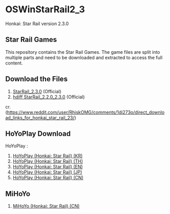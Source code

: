 # OSWinStarRail2_3

Honkai: Star Rail version 2.3.0

## Star Rail Games

This repository contains the Star Rail Games. The game files are split into multiple parts and need to be downloaded and extracted to access the full content.

## Download the Files

1. [StarRail_2.3.0](https://autopatchos.starrails.com/client/download/20240608160515_WaNfKntJ7dt6k6rt/PC/StarRail_2.3.0.zip) (Official)
2. [hdiff StarRail_2.2.0_2.3.0](https://autopatchos.starrails.com/client/diff/hkrpg_global/game_2.2.0_2.3.0_hdiff_WwevYToSIVWLRkDA.zip) (Official)

cr. (https://www.reddit.com/user/RhiskOMG/comments/1di273o/direct_download_links_for_honkai_star_rail_23/)

## HoYoPlay Download

HoYoPlay :
1. [HoYoPlay (Honkai: Star Rail) (KR)](https://hsr.hoyoverse.com/ko-kr/)
2. [HoYoPlay (Honkai: Star Rail) (TH)](https://hsr.hoyoverse.com/th-th/) 
3. [HoYoPlay (Honkai: Star Rail) (EN)](https://hsr.hoyoverse.com/en-us/)
4. [HoYoPlay (Honkai: Star Rail) (JP)](https://hsr.hoyoverse.com/ja-jp/)
5. [HoYoPlay (Honkai: Star Rail) (CN)](https://hsr.hoyoverse.com/zh-cn/home)

## MiHoYo
1. [MiHoYo (Honkai: Star Rail) (CN)](https://sr.mihoyo.com/?nav=home)
